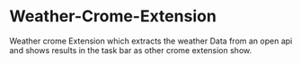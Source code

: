 # Weather-Crome-Extension

Weather crome Extension which extracts the weather Data from an open api and shows results in the task bar as other crome extension show.
